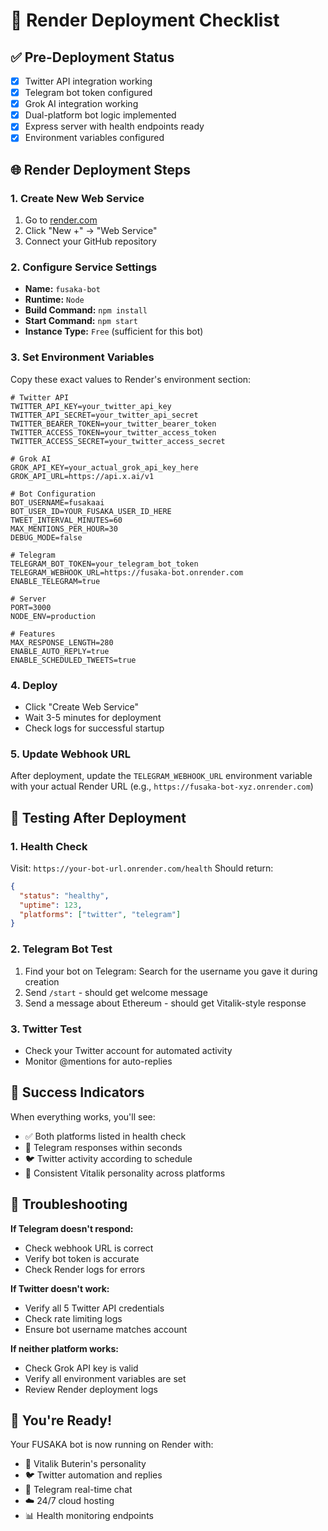 # 🚀 Render Deployment Checklist

## ✅ Pre-Deployment Status
- [x] Twitter API integration working
- [x] Telegram bot token configured
- [x] Grok AI integration working
- [x] Dual-platform bot logic implemented
- [x] Express server with health endpoints ready
- [x] Environment variables configured

## 🌐 Render Deployment Steps

### 1. Create New Web Service
1. Go to [render.com](https://render.com)
2. Click "New +" → "Web Service"
3. Connect your GitHub repository

### 2. Configure Service Settings
- **Name:** `fusaka-bot`
- **Runtime:** `Node`
- **Build Command:** `npm install`
- **Start Command:** `npm start`
- **Instance Type:** `Free` (sufficient for this bot)

### 3. Set Environment Variables
Copy these exact values to Render's environment section:

```env
# Twitter API
TWITTER_API_KEY=your_twitter_api_key
TWITTER_API_SECRET=your_twitter_api_secret
TWITTER_BEARER_TOKEN=your_twitter_bearer_token
TWITTER_ACCESS_TOKEN=your_twitter_access_token
TWITTER_ACCESS_SECRET=your_twitter_access_secret

# Grok AI
GROK_API_KEY=your_actual_grok_api_key_here
GROK_API_URL=https://api.x.ai/v1

# Bot Configuration
BOT_USERNAME=fusakaai
BOT_USER_ID=YOUR_FUSAKA_USER_ID_HERE
TWEET_INTERVAL_MINUTES=60
MAX_MENTIONS_PER_HOUR=30
DEBUG_MODE=false

# Telegram
TELEGRAM_BOT_TOKEN=your_telegram_bot_token
TELEGRAM_WEBHOOK_URL=https://fusaka-bot.onrender.com
ENABLE_TELEGRAM=true

# Server
PORT=3000
NODE_ENV=production

# Features
MAX_RESPONSE_LENGTH=280
ENABLE_AUTO_REPLY=true
ENABLE_SCHEDULED_TWEETS=true
```

### 4. Deploy
- Click "Create Web Service"
- Wait 3-5 minutes for deployment
- Check logs for successful startup

### 5. Update Webhook URL
After deployment, update the `TELEGRAM_WEBHOOK_URL` environment variable with your actual Render URL (e.g., `https://fusaka-bot-xyz.onrender.com`)

## 🧪 Testing After Deployment

### 1. Health Check
Visit: `https://your-bot-url.onrender.com/health`
Should return:
```json
{
  "status": "healthy",
  "uptime": 123,
  "platforms": ["twitter", "telegram"]
}
```

### 2. Telegram Bot Test
1. Find your bot on Telegram: Search for the username you gave it during creation
2. Send `/start` - should get welcome message
3. Send a message about Ethereum - should get Vitalik-style response

### 3. Twitter Test
- Check your Twitter account for automated activity
- Monitor @mentions for auto-replies

## 🎯 Success Indicators

When everything works, you'll see:
- ✅ Both platforms listed in health check
- 📱 Telegram responses within seconds
- 🐦 Twitter activity according to schedule
- 🤖 Consistent Vitalik personality across platforms

## 🚨 Troubleshooting

**If Telegram doesn't respond:**
- Check webhook URL is correct
- Verify bot token is accurate
- Check Render logs for errors

**If Twitter doesn't work:**
- Verify all 5 Twitter API credentials
- Check rate limiting logs
- Ensure bot username matches account

**If neither platform works:**
- Check Grok API key is valid
- Verify all environment variables are set
- Review Render deployment logs

## 🎉 You're Ready!

Your FUSAKA bot is now running on Render with:
- 🤖 Vitalik Buterin's personality
- 🐦 Twitter automation and replies
- 📱 Telegram real-time chat
- ☁️ 24/7 cloud hosting
- 📊 Health monitoring endpoints